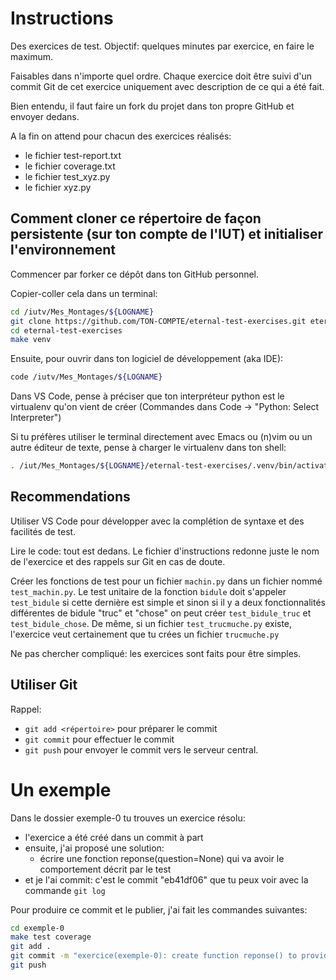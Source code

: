 # Instructions

Des exercices de test. Objectif: quelques minutes par exercice, en faire le maximum.

Faisables dans n'importe quel ordre. Chaque exercice doit être suivi d'un commit Git de cet exercice uniquement avec description de ce qui a été fait.

Bien entendu, il faut faire un fork du projet dans ton propre GitHub et envoyer dedans.


A la fin on attend pour chacun des exercices réalisés:
- le fichier test-report.txt
- le fichier coverage.txt
- le fichier test_xyz.py
- le fichier xyz.py

## Comment cloner ce répertoire de façon persistente (sur ton compte de l'IUT) et initialiser l'environnement

Commencer par forker ce dépôt dans ton GitHub personnel.

Copier-coller cela dans un terminal:

```bash
cd /iutv/Mes_Montages/${LOGNAME}
git clone https://github.com/TON-COMPTE/eternal-test-exercises.git eternal-test-exercises
cd eternal-test-exercises
make venv
```

Ensuite, pour ouvrir dans ton logiciel de développement (aka IDE):

```bash
code /iutv/Mes_Montages/${LOGNAME}
```

Dans VS Code, pense à préciser que ton interpréteur python est le virtualenv
qu'on vient de créer (Commandes dans Code -> "Python: Select Interpreter")

Si tu préfères utiliser le terminal directement avec Emacs ou (n)vim ou un autre éditeur de texte, pense à charger le virtualenv dans ton shell:

```bash
. /iut/Mes_Montages/${LOGNAME}/eternal-test-exercises/.venv/bin/activate
```

## Recommendations

Utiliser VS Code pour développer avec la complétion de syntaxe et des facilités de test.

Lire le code: tout est dedans. Le fichier d'instructions redonne juste le nom de l'exercice et des rappels sur Git en cas de doute.

Créer les fonctions de test pour un fichier `machin.py` dans un fichier nommé `test_machin.py`. Le test unitaire de la fonction `bidule` doit s'appeler `test_bidule` si cette dernière est simple et sinon si il y a deux fonctionnalités différentes de bidule "truc" et "chose" on peut créer `test_bidule_truc` et `test_bidule_chose`. De même, si un fichier `test_trucmuche.py` existe, l'exercice veut certainement que tu crées un fichier `trucmuche.py`

Ne pas chercher compliqué: les exercices sont faits pour être simples.

## Utiliser Git

Rappel:

- `git add <répertoire>` pour préparer le commit
- `git commit` pour effectuer le commit
- `git push` pour envoyer le commit vers le serveur central.

# Un exemple

Dans le dossier exemple-0 tu trouves un exercice résolu:

- l'exercice a été créé dans un commit à part
- ensuite, j'ai proposé une solution:
    - écrire une fonction reponse(question=None) qui va avoir le comportement décrit par le test
- et je l'ai commit: c'est le commit "eb41df06" que tu peux voir avec la commande `git log`

Pour produire ce commit et le publier, j'ai fait les commandes suivantes:

```bash
cd exemple-0
make test coverage
git add .
git commit -m "exercice(exemple-0): create function reponse() to provide answers"
git push
```
